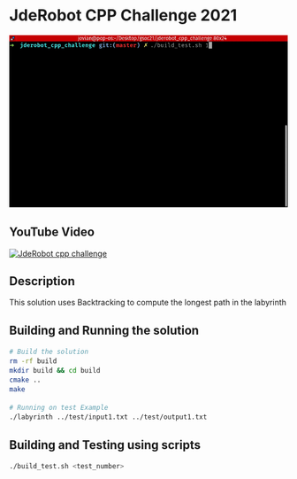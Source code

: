 # JdeRobot CPP Challenge 2021

![cppGIF](cppGIF.gif)

## YouTube Video

[![JdeRobot cpp challenge](https://img.youtube.com/vi/PyOdEFDgoeg/0.jpg)](https://youtu.be/PyOdEFDgoeg)

## Description
This solution uses Backtracking to compute the longest path in the labyrinth 


## Building and Running the solution
```bash
# Build the solution
rm -rf build
mkdir build && cd build
cmake ..
make

# Running on test Example
./labyrinth ../test/input1.txt ../test/output1.txt
```
## Building and Testing using scripts

```bash
./build_test.sh <test_number>
```


